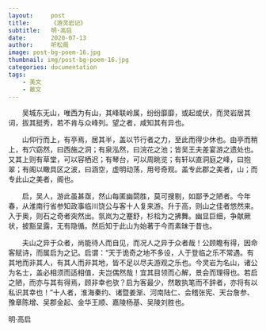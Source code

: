 ```yaml
---
layout:     post
title:      《游灵岩记》
subtitle:   明·高启
date:       2020-07-13
author:     听松阁
image: post-bg-poem-16.jpg
thumbnail: img/post-bg-poem-16.jpg
categories: documentation
tags:
    - 美文
    - 散文
---
```


　　吴城东无山，唯西为有山，其峰联岭属，纷纷靡靡，或起或伏，而灵岩居其词，拔其挺秀，若不肯与众峰列。望之者，咸知其有异也。


　　山仰行而上，有亭焉，居其半，盖以节行者之力，至此而得少休也。由亭而稍上，有穴窈然，曰西施之洞；有泉泓然，曰浣花之池；皆吴王夫差宴游之遗处也。又其上则有草堂，可以容栖迟；有琴台，可以周眺览；有轩以直洞庭之峰，曰抱翠；有阁以瞰具区之波，曰涵空，虚明动荡，用号奇观。盖专此郡之美者，山；而专此山之美者，阁也。


　　启，吴人，游此虽甚亟，然山每匿幽閟胜，莫可搜剔，如鄙予之陋者。今年春，从淮南行省参知政事临川饶公与客十人复来游。升于高，则山之佳者悠然来。入于奥，则石之奇者突然出。氛岚为之蹇舒，杉桧为之拂舞。幽显巨细，争献厥状，披豁呈露，无有隐循。然后知于此山为始著于今而素昧于昔也。


　　夫山之异于众者，尚能待人而自见，而况人之异于众者哉！公顾瞻有得，因命客赋诗，而属启为之记。启谓：“天于诡奇之地不多设，人于登临之乐不常遇。有其地而非其人，有其人而非其地，皆不足以尽夫游观之乐也。今灵岩为名山，诸公为名士，盖必相须而适相值，夫岂偶然哉！宜其目领而心解，景会而理得也。若启之陋，而亦与其有得焉，顾非幸也欤？启为客最少，然敢执笔而不辞者，亦将有以私识其幸也！”十人者，淮海秦约、诸暨姜渐、河南陆仁、会稽张宪、天台詹参、豫章陈增、吴郡金起、金华王顺、嘉陵杨基、吴陵刘胜也。

明·高启